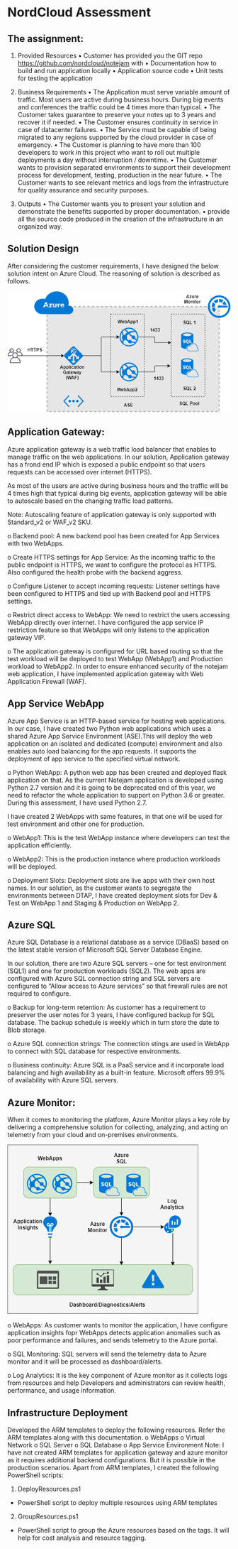 # NordCloud Assessment

## The assignment:
1)	Provided Resources
    •	Customer has provided you the GIT repo https://github.com/nordcloud/notejam with
    •	Documentation how to build and run application locally
    •	Application source code
    •	Unit tests for testing the application

2)	Business Requirements
    •	The Application must serve variable amount of traffic. Most users are active during business hours. During big events and conferences the traffic could be 4 times more than typical.
    •	The Customer takes guarantee to preserve your notes up to 3 years and recover it if needed.
    •	The Customer ensures continuity in service in case of datacenter failures.
    •	The Service must be capable of being migrated to any regions supported by the cloud provider in case of emergency.
    •	The Customer is planning to have more than 100 developers to work in this project who want to roll out multiple deployments a day without interruption / downtime.
    •	The Customer wants to provision separated environments to support their development process for development, testing, production in the near future.
    •	The Customer wants to see relevant metrics and logs from the infrastructure for quality assurance and security purposes.

3)	Outputs
    •	The Customer wants you to present your solution and demonstrate the benefits supported by proper documentation.
    •	provide all the source code produced in the creation of the infrastructure in an organized way.

## Solution Design
After considering the customer requirements, I have designed the below solution intent on Azure Cloud. The reasoning of solution is described as follows.

![Screenshot](/images/nordcloud-solution-design.png)

## Application Gateway:

Azure application gateway is a web traffic load balancer that enables to manage traffic on the web applications. In our solution, Application gateway has a frond end IP which is exposed a public endpoint so that users requests can be accessed over internet (HTTPS).

As most of the users are active during business hours and the traffic will be 4 times high that typical during big events, application gateway will be able to autoscale based on the changing traffic load patterns.

Note: Autoscaling feature of application gateway is only supported with Standard_v2 or WAF_v2 SKU.

o	Backend pool:
A new backend pool has been created for App Services with two WebApps.

o	Create HTTPS settings for App Service:
As the incoming traffic to the public endpoint is HTTPS, we want to configure the protocol as HTTPS. Also configured the health probe with the backend aggress.

o	Configure Listener to accept incoming requests:
Listener settings have been configured to HTTPS and tied up with Backend pool and HTTPS settings.

o	Restrict direct access to WebApp:
We need to restrict the users accessing WebApp directly over internet. I have configured the app service IP restriction feature so that WebApps will only listens to the application gateway VIP. 

o	The application gateway is configured for URL based routing so that the test workload will be deployed to test WebApp (WebApp1) and Production workload to WebApp2.
In order to ensure enhanced security of the notejam web application, I have implemented application gateway with Web Application Firewall (WAF). 

## App Service WebApp

Azure App Service is an HTTP-based service for hosting web applications. In our case, I have created two Python web applications which uses a shared Azure App Service Environment (ASE).This will deploy the web application on an isolated and dedicated (compute) environment and also enables auto load balancing for the app requests. It supports the deployment of app service to the specified virtual network.

o	Python WebApp:
A python web app has been created and deployed flask application on that. As the current Notejam application is developed using Python 2.7 version and it is going to be deprecated end of this year, we need to refactor the whole application to support on Python 3.6 or greater. During this assessment, I have used Python 2.7.


I have created 2 WebApps with same features, in that one will be used for test environment and other one for production.

o	WebApp1:
This is the test WebApp instance where developers can test the application efficiently. 

o	WebApp2:
This is the production instance where production workloads will be deployed.

o	Deployment Slots:
Deployment slots are live apps with their own host names. In our solution, as the customer wants to segregate the environments between DTAP, I have created deployment slots for Dev & Test on WebApp 1 and Staging & Production on WebApp 2.

## Azure SQL

Azure SQL Database is a relational database as a service (DBaaS) based on the latest stable version of Microsoft SQL Server Database Engine.

In our solution, there are two Azure SQL servers – one for test environment (SQL1) and one for production workloads (SQL2). The web apps are configured with Azure SQL connection string and SQL servers are configured to “Allow access to Azure services” so that firewall rules are not required to configure.

o	Backup for long-term retention:
As customer has a requirement to preserver the user notes for 3 years, I have configured backup for SQL database. The backup schedule is weekly which in turn store the date to Blob storage.

o	Azure SQL connection strings:
The connection stings are used in WebApp to connect with SQL database for respective environments.

o	Business continuity:
Azure SQL is a PaaS service and it incorporate load balancing and high availability as a built-in feature. Microsoft offers 99.9% of availability with Azure SQL servers.

## Azure Monitor:

When it comes to monitoring the platform, Azure Monitor plays a key role by delivering a comprehensive solution for collecting, analyzing, and acting on telemetry from your cloud and on-premises environments.

![Screenshot](/images/azure-monitor.png)

o	WebApps:
As customer wants to monitor the application, I have configure application insights fopr WebApps detects application anomalies such as poor performance and failures, and sends telemetry to the Azure portal.

o	SQL Monitoring:
SQL servers will send the telemetry data to Azure monitor and it will be processed as dashboard/alerts.

o	Log Analytics:
It is the key component of Azure monitor as it collects logs from resources and help Developers and administrators can review health, performance, and usage information.

## Infrastructure Deployment

Developed the ARM templates to deploy the following resources. Refer the ARM templates along with this documentation.
o	WebApps
o	Virtual Network
o	SQL Server
o	SQL Database
o	App Service Environment
Note: I have not created ARM templates for application gateway and azure monitor as it requires additional backend configurations. But it is possible in the production scenarios. 
Apart from ARM templates, I created the following PowerShell scripts:

1)	DeployResources.ps1
 - PowerShell script to deploy multiple resources using ARM templates

2)	GroupResources.ps1
 - PowerShell script to group the Azure resources based on the tags. It will help for cost analysis and resource tagging.
